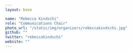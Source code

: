 ```yaml
---
layout: base

name: "Rebecca Kindschi"
role: "Communications Chair"
photo_url: "/static/img/organizers/rebeccakindschi.jpg"
github: ""
twitter: "rebeccakindschi"
website: ""
---
```

